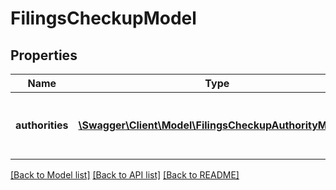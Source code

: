 # FilingsCheckupModel

## Properties
Name | Type | Description | Notes
------------ | ------------- | ------------- | -------------
**authorities** | [**\Swagger\Client\Model\FilingsCheckupAuthorityModel[]**](FilingsCheckupAuthorityModel.md) | A collection of authorities in the report | [optional] 

[[Back to Model list]](../README.md#documentation-for-models) [[Back to API list]](../README.md#documentation-for-api-endpoints) [[Back to README]](../README.md)


